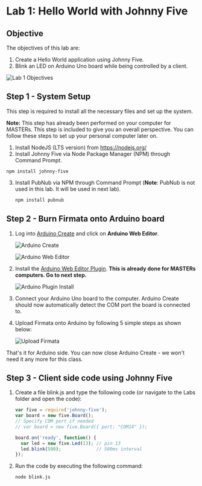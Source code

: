 # Lab 1: Hello World with Johnny Five

## Objective

The objectives of this lab are:

1. Create a Hello World application using Johnny Five.
2. Blink an LED on Arduino Uno board while being controlled by a client.

![Lab 1 Objectives](https://maxmiaggi.github.io/johnnyfive-iot-class-masters2017/Images/lab1_objectives.png)

## Step 1 - System Setup

This step is required to install all the necessary files and set up the system.

**Note:** This step has already been performed on your computer for MASTERs. This step is included to give you an overall perspective. You can follow these steps to set up your personal computer later on.

1. Install NodeJS (LTS version) from https://nodejs.org/ 
2. Install Johnny Five via Node Package Manager (NPM) through Command Prompt.
  ```
  npm install johnny-five
  ```    
3. Install PubNub via NPM through Command Prompt (**Note**: PubNub is not used in this lab. It will be used in next lab).
	```bash
	npm install pubnub
	``` 

## Step 2 - Burn Firmata onto Arduino board

1. Log into [Arduino Create](https://create.arduino.cc/) and click on **Arduino Web Editor**.

	![Arduino Create](https://maxmiaggi.github.io/johnnyfive-iot-class-masters2017/Images/arduino_create.png)

	![Arduino Web Editor](https://maxmiaggi.github.io/johnnyfive-iot-class-masters2017/Images/arduino_web_editor.png)
    
2. Install the [Arduino Web Editor Plugin](http://create.arduino.cc/getting-started/plugin). **This is already done for MASTERs computers. Go to next step.**

	![Arduino Plugin Install](https://maxmiaggi.github.io/johnnyfive-iot-class-masters2017/Images/arduino_plugin_install.png)

3. Connect your Arduino Uno board to the computer. Arduino Create should now automatically detect the COM port the board is connected to.
4. Upload Firmata onto Arduino by following 5 simple steps as shown below:

	![Upload Firmata](https://maxmiaggi.github.io/johnnyfive-iot-class-masters2017/Images/upload_firmata.png)
   
That's it for Arduino side. You can now close Arduino Create - we won't need it any more for this class.
    
## Step 3 - Client side code using Johnny Five
1. Create a file blink.js and type the following code (or navigate to the Labs folder and open the code):

    ``` javascript
    var five = require('johnny-five');
    var board = new five.Board();
    // Specify COM port if needed 
    // var board = new five.Board({ port: "COM14" });

    board.on('ready', function() {
      var led = new five.Led(13); // pin 13
      led.blink(500); 			  // 500ms interval
    });
    ```

1. Run the code by executing the following command:

    ```
    node blink.js
    ```




















